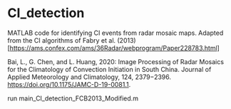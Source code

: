 # CI_detection
MATLAB code for identifying CI events from radar mosaic maps.
Adapted from the CI algorithms of Fabry et al. (2013) [https://ams.confex.com/ams/36Radar/webprogram/Paper228783.html]

Bai, L., G. Chen, and L. Huang, 2020: Image Processing of Radar Mosaics for the Climatology of Convection Initiation in South China. Journal of Applied Meteorology and Climatology, 124, 2379−2396. https://doi.org/10.1175/JAMC-D-19-0081.1.

run main_CI_detection_FCB2013_Modified.m
